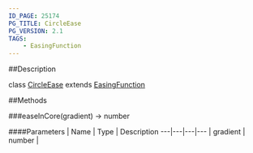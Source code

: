 ```yaml
---
ID_PAGE: 25174
PG_TITLE: CircleEase
PG_VERSION: 2.1
TAGS:
    - EasingFunction
---
```

##Description

class [CircleEase](/classes/2.2-alpha/CircleEase) extends [EasingFunction](/classes/2.2-alpha/EasingFunction)



##Methods

###easeInCore(gradient) &rarr; number



####Parameters
 | Name | Type | Description
---|---|---|---
 | gradient | number | 

